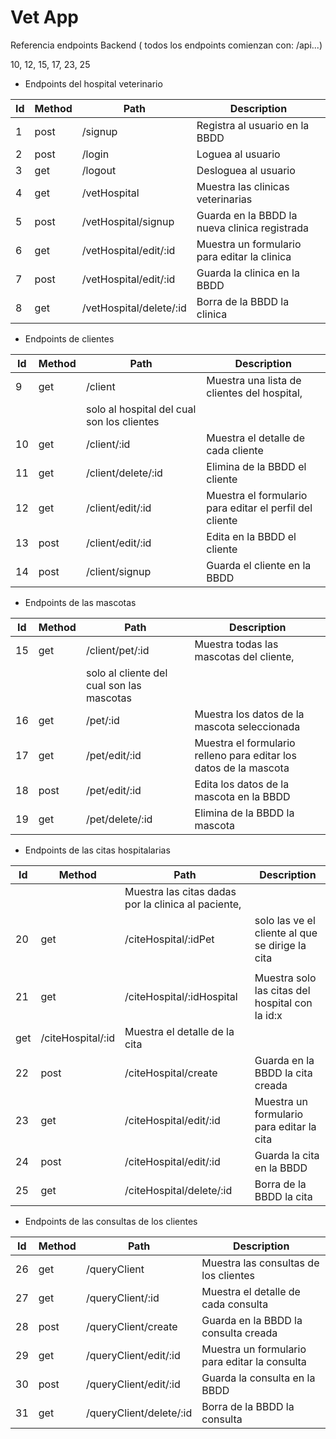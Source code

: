 # Vet App


Referencia endpoints Backend   ( todos los endpoints comienzan con: /api...)

10, 12, 15, 17, 23, 25

- Endpoints del hospital veterinario

Id |   Method  |   Path                   |   Description
---| --------- | ------------------------ |  ------------------------------------------
1  |   post    | /signup                  | Registra al usuario en la BBDD
2  |   post    | /login                   | Loguea al usuario
3  |   get     | /logout                  | Desloguea al usuario
4  |   get     | /vetHospital             | Muestra las clinicas veterinarias
5  |   post    | /vetHospital/signup      | Guarda en la BBDD la nueva clinica registrada
6  |   get     | /vetHospital/edit/:id    | Muestra un formulario para editar la clinica
7  |   post    | /vetHospital/edit/:id    | Guarda la clinica en la BBDD
8  |   get     | /vetHospital/delete/:id  | Borra de la BBDD la clinica

- Endpoints de clientes

Id |   Method  |   Path                   |   Description
---| --------- | ------------------------ |  ------------------------------------------
9  |   get     | /client                  | Muestra una lista de clientes del hospital,
   |           |                          | solo al hospital del cual son los clientes
10 |   get     | /client/:id              | Muestra el detalle de cada cliente
11 |   get     | /client/delete/:id       | Elimina de la BBDD el cliente
12 |   get     | /client/edit/:id         | Muestra el formulario para editar el perfil del cliente
13 |   post    | /client/edit/:id         | Edita en la BBDD el cliente
14 |   post    | /client/signup           | Guarda el cliente en la BBDD

- Endpoints de las mascotas

Id |   Method  |   Path                   |   Description
---| --------- | ------------------------ |  ------------------------------------------
15 |   get     | /client/pet/:id          | Muestra todas las mascotas del cliente, 
   |           |                          | solo al cliente del cual son las mascotas
16 |   get     | /pet/:id                 | Muestra los datos de la mascota seleccionada
17 |   get     | /pet/edit/:id            | Muestra el formulario relleno para editar los datos de la mascota
18 |   post    | /pet/edit/:id            | Edita los datos de la mascota en la BBDD
19 |   get     | /pet/delete/:id          | Elimina de la BBDD la mascota

- Endpoints de las citas hospitalarias

Id |   Method  |   Path                   |   Description
---| --------- | ------------------------ |  ------------------------------------------
   |           |                          | Muestra las citas dadas por la clinica al paciente, 
20 |   get     | /citeHospital/:idPet     | solo las ve el cliente al que se dirige la cita
   |           |                          | 
21 |   get     | /citeHospital/:idHospital| Muestra solo las citas del hospital con la id:x
   |   get     | /citeHospital/:id        | Muestra el detalle de la cita
22 |   post    | /citeHospital/create     | Guarda en la BBDD la cita creada
23 |   get     | /citeHospital/edit/:id   | Muestra un formulario para editar la cita
24 |   post    | /citeHospital/edit/:id   | Guarda la cita en la BBDD
25 |   get     | /citeHospital/delete/:id | Borra de la BBDD la cita

- Endpoints de las consultas de los clientes

Id |   Method  |   Path                   |   Description
---| --------- | ------------------------ |  ------------------------------------------
26 |   get     | /queryClient             | Muestra las consultas de los clientes
27 |   get     | /queryClient/:id         | Muestra el detalle de cada consulta
28 |   post    | /queryClient/create      | Guarda en la BBDD la consulta creada
29 |   get     | /queryClient/edit/:id    | Muestra un formulario para editar la consulta
30 |   post    | /queryClient/edit/:id    | Guarda la consulta en la BBDD
31 |   get     | /queryClient/delete/:id  | Borra de la BBDD la consulta



